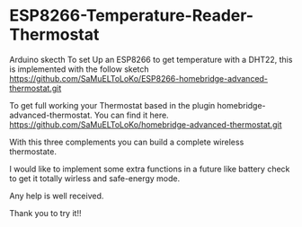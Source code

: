 # ESP8266-Temperature-Reader-Thermostat
Arduino skecth To set Up an ESP8266 to get temperature with a DHT22, this is implemented with the follow sketch
https://github.com/SaMuELToLoKo/ESP8266-homebridge-advanced-thermostat.git

To get full working your Thermostat based in the plugin homebridge-advanced-thermostat. You can find it here.
https://github.com/SaMuELToLoKo/homebridge-advanced-thermostat.git

With this three complements you can build a complete wireless thermostate.

I would like to implement some extra functions in a future like battery check to get it totally wirless and safe-energy mode.

Any help is well received.

Thank you to try it!!
